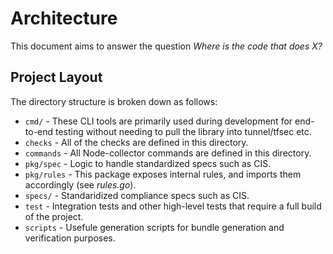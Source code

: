 # Architecture

This document aims to answer the question _Where is the code that does X?_

## Project Layout

The directory structure is broken down as follows:

- `cmd/` - These CLI tools are primarily used during development for end-to-end testing without needing to pull the library into tunnel/tfsec etc.
- `checks` - All of the checks are defined in this directory.
- `commands` - All Node-collector commands are defined in this directory.
- `pkg/spec` - Logic to handle standardized specs such as CIS.
- `pkg/rules` - This package exposes internal rules, and imports them accordingly (see _rules.go_).
- `specs/` - Standaridized compliance specs such as CIS.
- `test` - Integration tests and other high-level tests that require a full build of the project.
- `scripts` - Usefule generation scripts for bundle generation and verification purposes.
